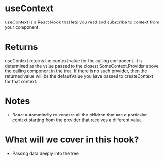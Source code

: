 # useContext

useContext is a React Hook that lets you read and subscribe to context from your component.

# Returns

useContext returns the context value for the calling component. It is determined as the value passed to the closest SomeContext.Provider above the calling component in the tree. If there is no such provider, then the returned value will be the defaultValue you have passed to createContext for that context.

# Notes

- React automatically re-renders all the children that use a particular context starting from the provider that receives a different value.

# What will we cover in this hook?

- Passing data deeply into the tree
